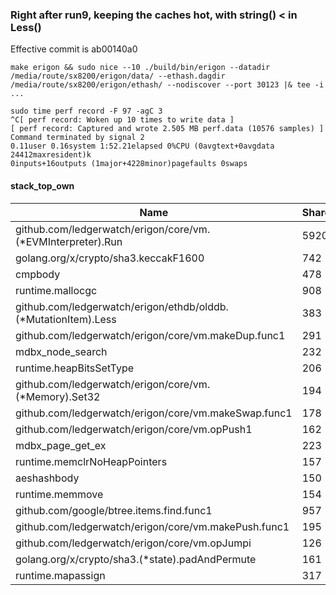 ### Right after run9, keeping the caches hot, with string() < in Less()
Effective commit is ab00140a0

```
make erigon && sudo nice --10 ./build/bin/erigon --datadir /media/route/sx8200/erigon/data/ --ethash.dagdir /media/route/sx8200/erigon/ethash/ --nodiscover --port 30123 |& tee -i ...
```
```
sudo time perf record -F 97 -agC 3
^C[ perf record: Woken up 10 times to write data ]
[ perf record: Captured and wrote 2.505 MB perf.data (10576 samples) ]
Command terminated by signal 2
0.11user 0.16system 1:52.21elapsed 0%CPU (0avgtext+0avgdata 24412maxresident)k
0inputs+16outputs (1major+4228minor)pagefaults 0swaps
```

#### stack_top_own

Name                                                                                  | Shared |   %   | Own  |   %
--------------------------------------------------------------------------------------|--------|-------|------|------
github.com/ledgerwatch/erigon/core/vm.(*EVMInterpreter).Run                           |   5920 |  56.0 | 1860 |  17.6
golang.org/x/crypto/sha3.keccakF1600                                                  |    742 |   7.0 |  742 |   7.0
cmpbody                                                                               |    478 |   4.5 |  478 |   4.5
runtime.mallocgc                                                                      |    908 |   8.6 |  412 |   3.9
github.com/ledgerwatch/erigon/ethdb/olddb.(*MutationItem).Less                        |    383 |   3.6 |  382 |   3.6
github.com/ledgerwatch/erigon/core/vm.makeDup.func1                                   |    291 |   2.8 |  291 |   2.8
mdbx_node_search                                                                      |    232 |   2.2 |  231 |   2.2
runtime.heapBitsSetType                                                               |    206 |   1.9 |  205 |   1.9
github.com/ledgerwatch/erigon/core/vm.(*Memory).Set32                                 |    194 |   1.8 |  192 |   1.8
github.com/ledgerwatch/erigon/core/vm.makeSwap.func1                                  |    178 |   1.7 |  178 |   1.7
github.com/ledgerwatch/erigon/core/vm.opPush1                                         |    162 |   1.5 |  162 |   1.5
mdbx_page_get_ex                                                                      |    223 |   2.1 |  156 |   1.5
runtime.memclrNoHeapPointers                                                          |    157 |   1.5 |  150 |   1.4
aeshashbody                                                                           |    150 |   1.4 |  149 |   1.4
runtime.memmove                                                                       |    154 |   1.5 |  147 |   1.4
github.com/google/btree.items.find.func1                                              |    957 |   9.0 |  141 |   1.3
github.com/ledgerwatch/erigon/core/vm.makePush.func1                                  |    195 |   1.8 |  138 |   1.3
github.com/ledgerwatch/erigon/core/vm.opJumpi                                         |    126 |   1.2 |  122 |   1.2
golang.org/x/crypto/sha3.(*state).padAndPermute                                       |    161 |   1.5 |  120 |   1.1
runtime.mapassign                                                                     |    317 |   3.0 |  115 |   1.1
